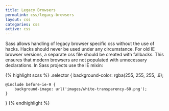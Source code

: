 ```yaml
---
title: Legacy Browsers
permalink: css/legacy-browsers
layout: css
categories: css
active: css
---
```

Sass allows handling of legacy browser specific css without the use of hacks. Hacks should never be used under
any circumstance. For old IE browser versions, a separate css file should be created with fallbacks. This
ensures that modern browsers are not populated with unnecessary declarations. In Sass projects use the
IE mixin:

{% highlight scss %}
.selector {
    background-color: rgba(255, 255, 255, .6);
    
    @include before-ie-9 {
        background-image: url('images/white-transparency-60.png');
    }
}
{% endhighlight %}